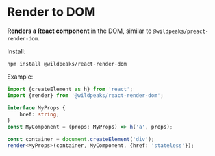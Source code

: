# Render to DOM

**Renders a React component** in the DOM, similar to `@wildpeaks/preact-render-dom`.

Install:

	npm install @wildpeaks/react-render-dom

Example:
````ts
import {createElement as h} from 'react';
import {render} from '@wildpeaks/react-render-dom';

interface MyProps {
	href: string;
}
const MyComponent = (props: MyProps) => h('a', props);

const container = document.createElement('div');
render<MyProps>(container, MyComponent, {href: 'stateless'});
````

